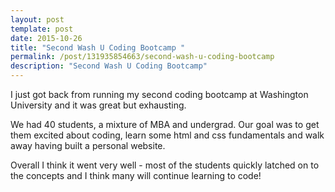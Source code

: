 ```yaml
---
layout: post
template: post
date: 2015-10-26
title: "Second Wash U Coding Bootcamp "
permalink: /post/131935854663/second-wash-u-coding-bootcamp
description: "Second Wash U Coding Bootcamp"
---
```

I just got back from running my second coding bootcamp at Washington University and it was great but exhausting.

We had 40 students, a mixture of MBA and undergrad. Our goal was to get them excited about coding, learn some html and css fundamentals and walk away having built a personal website.

Overall I think it went very well - most of the students quickly latched on to the concepts and I think many will continue learning to code!